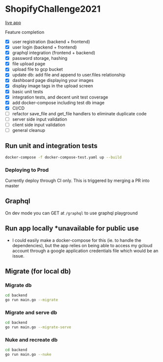 # ShopifyChallenge2021
[live app](https://shopify2021-57nddaoela-ue.a.run.app)

Feature completion
- [x] user registration (backend + frontend)
- [x] user login (backend + frontend)
- [x] graphql integration (frontend + backend)
- [x] password storage, hashing
- [x] file upload page
- [x] upload file to gcp bucket
- [x] update db: add file and append to user.files relationship
- [x] dashboard page displaying your images
- [x] display image tags in the upload screen
- [x] basic unit tests
- [x] integration tests, and decent unit test coverage
- [x] add docker-compose including test db image
- [x] CI/CD
- [ ] refactor save_file and get_file handlers to eliminate duplicate code
- [ ] server side input validation
- [ ] client side input validation
- [ ] general cleanup

## Run unit and integration tests
```bash
docker-compose -f docker-compose-test.yaml up --build
```
### Deploying to Prod
Currently deploy through CI only. This is triggered by merging a PR into master

## Graphql 
On dev mode you can GET at `/graphql` to use graphql playground

## Run app locally *unavailable for public use
* I could easily make a docker-compose for this (ie. to handle the dependencies), but the app relies on being able to access my gcloud account through a google application credentials file which would be an issue.

## Migrate (for local db)
### Migrate db
```bash
cd backend
go run main.go --migrate
```
### Migrate and serve db
```bash
cd backend
go run main.go --migrate-serve
```
### Nuke and recreate db
```bash
cd backend
go run main.go --nuke
```
